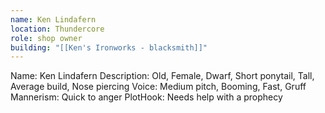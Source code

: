```yaml
---
name: Ken Lindafern
location: Thundercore
role: shop owner
building: "[[Ken's Ironworks - blacksmith]]"
---
```

Name: Ken Lindafern
Description: Old, Female, Dwarf, Short ponytail, Tall, Average build, Nose piercing
Voice: Medium pitch, Booming, Fast, Gruff
Mannerism: Quick to anger
PlotHook: Needs help with a prophecy